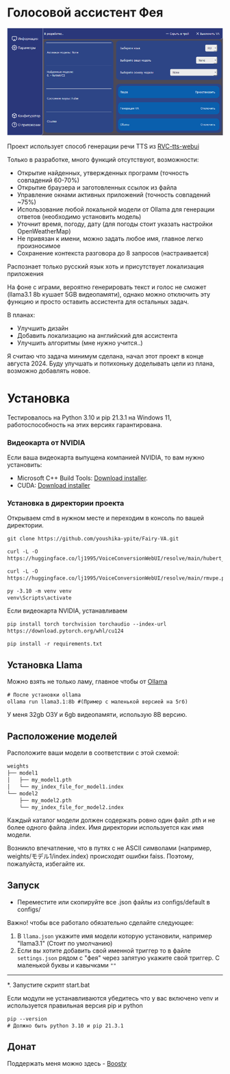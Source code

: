 # Голосовой ассистент Фея

![Screenshot](assets/screenshot.jpg)

Проект использует способ генерации речи TTS из [RVC-tts-webui](https://github.com/litagin02/rvc-tts-webui)

Только в разработке, много функций отсутствуют, возможности:
* Открытие найденных, утвержденных программ (точность совпадений 60-70%)
* Открытие браузера и заготовленных ссылок из файла
* Управление окнами активных приложений (точность совпадений ~75%)
* Использование любой локальной модели от Ollama для генерации ответов (необходимо установить модель)
* Уточнит время, погоду, дату (для погоды стоит указать настройки OpenWeatherMap)
* Не привязан к имени, можно задать любое имя, главное легко произносимое
* Сохранение контекста разговора до 8 запросов (настраивается)

Распознает только русский язык хоть и присутствует локализация приложения

На фоне с играми, вероятно генерировать текст и голос не сможет (llama3.1 8b кушает 5GB видеопамяти), однако можно отключить эту функцию и просто оставить ассистента для остальных задач.

В планах:
* Улучшить дизайн
* Добавить локализацию на английский для ассистента
* Улучшить алгоритмы (мне нужно учится..)

Я считаю что задача минимум сделана, начал этот проект в конце августа 2024. Буду улучшать и потихоньку доделывать цели из плана, возможно добавлять новое.

# Установка

Тестировалось на Python 3.10 и pip 21.3.1 на Windows 11, работоспособность на этих версиях гарантирована.

### Видеокарта от NVIDIA 

Если ваша видеокарта выпущена компанией NVIDIA, то вам нужно установить:
* Microsoft C++ Build Tools: [Download installer](https://visualstudio.microsoft.com/ru/thank-you-downloading-visual-studio/?sku=BuildTools&rel=16).
* CUDA: [Download installer](https://developer.nvidia.com/cuda-12-4-0-download-archive?target_os=Windows&target_arch=x86_64)

### Установка в директории проекта

Открываем cmd в нужном месте и переходим в консоль по вашей директории.
```shell
git clone https://github.com/youshika-ypite/Fairy-VA.git
```
```shell
curl -L -O https://huggingface.co/lj1995/VoiceConversionWebUI/resolve/main/hubert_base.pt
```
```shell
curl -L -O https://huggingface.co/lj1995/VoiceConversionWebUI/resolve/main/rmvpe.pt
```
```shell
py -3.10 -m venv venv
venv\Scripts\activate
```
Если видеокарта NVIDIA, устанавливаем
```shell
pip install torch torchvision torchaudio --index-url https://download.pytorch.org/whl/cu124
```
```shell
pip install -r requirements.txt
```
## Установка Llama

Можно взять не только ламу, главное чтобы от [Ollama](https://ollama.com/)
```shell
# После установки ollama
ollama run llama3.1:8b #(Пример с маленькой версией на 5гб)
```
У меня 32gb ОЗУ и 6gb видеопамяти, использую 8B версию.

## Расположение моделей

Расположите ваши модели в соответствии с этой схемой:
```
weights
├── model1
│   ├── my_model1.pth
│   └── my_index_file_for_model1.index
└── model2
    ├── my_model2.pth
    └── my_index_file_for_model2.index
```
Каждый каталог модели должен содержать ровно один файл .pth и не более одного файла .index. Имя директории
используется как имя модели.

Возникло впечатление, что в путях с не ASCII символами (например, weights/モデル1/index.index) происходят
ошибки faiss. Поэтому, пожалуйста, избегайте их.

## Запуск 

* Переместите или скопируйте все .json файлы из configs/default в configs/

Важно! чтобы все работало обязательно сделайте следующее:
1. В `llama.json` укажите имя модели которую установили, например "llama3.1" (Стоит по умолчанию)
2. Если вы хотите добавить свой именной триггер то в файле `settings.json` рядом с "фея" через запятую укажите свой триггер. С маленькой буквы и кавычками `""`
---
*. Запустите скрипт start.bat

Если модули не устанавливаются убедитесь что у вас включено venv и используется правильная версия pip и python
```shell
pip --version
# Должно быть python 3.10 и pip 21.3.1
```

## Донат

Поддержать меня можно здесь - [Boosty](https://boosty.to/ypite/donate)

